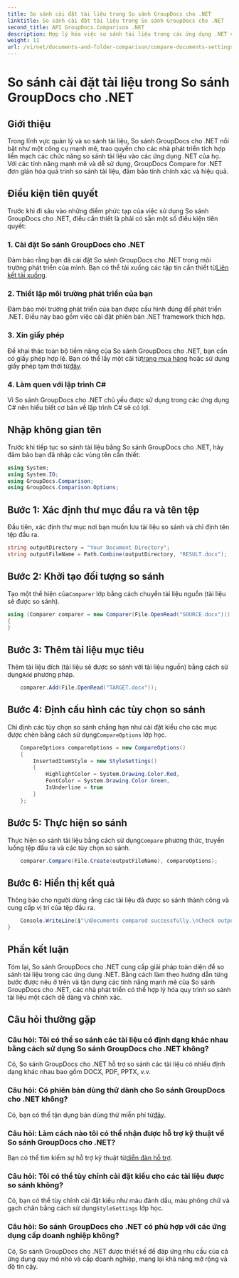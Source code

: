 ```yaml
---
title: So sánh cài đặt tài liệu trong So sánh GroupDocs cho .NET
linktitle: So sánh cài đặt tài liệu trong So sánh GroupDocs cho .NET
second_title: API GroupDocs.Comparison .NET
description: Hợp lý hóa việc so sánh tài liệu trong các ứng dụng .NET với So sánh GroupDocs. So sánh tài liệu dễ dàng với các tính năng nâng cao.
weight: 11
url: /vi/net/documents-and-folder-comparison/compare-documents-settings-dotnet/
---
```


# So sánh cài đặt tài liệu trong So sánh GroupDocs cho .NET

## Giới thiệu
Trong lĩnh vực quản lý và so sánh tài liệu, So sánh GroupDocs cho .NET nổi bật như một công cụ mạnh mẽ, trao quyền cho các nhà phát triển tích hợp liền mạch các chức năng so sánh tài liệu vào các ứng dụng .NET của họ. Với các tính năng mạnh mẽ và dễ sử dụng, GroupDocs Compare for .NET đơn giản hóa quá trình so sánh tài liệu, đảm bảo tính chính xác và hiệu quả.
## Điều kiện tiên quyết
Trước khi đi sâu vào những điểm phức tạp của việc sử dụng So sánh GroupDocs cho .NET, điều cần thiết là phải có sẵn một số điều kiện tiên quyết:
### 1. Cài đặt So sánh GroupDocs cho .NET
 Đảm bảo rằng bạn đã cài đặt So sánh GroupDocs cho .NET trong môi trường phát triển của mình. Bạn có thể tải xuống các tập tin cần thiết từ[Liên kết tải xuống](https://releases.groupdocs.com/comparison/net/).
### 2. Thiết lập môi trường phát triển của bạn
Đảm bảo môi trường phát triển của bạn được cấu hình đúng để phát triển .NET. Điều này bao gồm việc cài đặt phiên bản .NET framework thích hợp.
### 3. Xin giấy phép
Để khai thác toàn bộ tiềm năng của So sánh GroupDocs cho .NET, bạn cần có giấy phép hợp lệ. Bạn có thể lấy một cái từ[trang mua hàng](https://purchase.groupdocs.com/buy) hoặc sử dụng giấy phép tạm thời từ[đây](https://purchase.groupdocs.com/temporary-license/).
### 4. Làm quen với lập trình C#
Vì So sánh GroupDocs cho .NET chủ yếu được sử dụng trong các ứng dụng C# nên hiểu biết cơ bản về lập trình C# sẽ có lợi.

## Nhập không gian tên
Trước khi tiếp tục so sánh tài liệu bằng So sánh GroupDocs cho .NET, hãy đảm bảo bạn đã nhập các vùng tên cần thiết:
```csharp
using System;
using System.IO;
using GroupDocs.Comparison;
using GroupDocs.Comparison.Options;
```
## Bước 1: Xác định thư mục đầu ra và tên tệp
Đầu tiên, xác định thư mục nơi bạn muốn lưu tài liệu so sánh và chỉ định tên tệp đầu ra.
```csharp
string outputDirectory = "Your Document Directory";
string outputFileName = Path.Combine(outputDirectory, "RESULT.docx");
```
## Bước 2: Khởi tạo đối tượng so sánh
 Tạo một thể hiện của`Comparer` lớp bằng cách chuyển tài liệu nguồn (tài liệu sẽ được so sánh).
```csharp
using (Comparer comparer = new Comparer(File.OpenRead("SOURCE.docx")))
{
}
```
## Bước 3: Thêm tài liệu mục tiêu
 Thêm tài liệu đích (tài liệu sẽ được so sánh với tài liệu nguồn) bằng cách sử dụng`Add` phương pháp.
```csharp
    comparer.Add(File.OpenRead("TARGET.docx"));
```
## Bước 4: Định cấu hình các tùy chọn so sánh
 Chỉ định các tùy chọn so sánh chẳng hạn như cài đặt kiểu cho các mục được chèn bằng cách sử dụng`CompareOptions` lớp học.
```csharp
    CompareOptions compareOptions = new CompareOptions()
    {
        InsertedItemStyle = new StyleSettings()
        {
            HighlightColor = System.Drawing.Color.Red,
            FontColor = System.Drawing.Color.Green,
            IsUnderline = true
        }
    };
```
## Bước 5: Thực hiện so sánh
 Thực hiện so sánh tài liệu bằng cách sử dụng`Compare` phương thức, truyền luồng tệp đầu ra và các tùy chọn so sánh.
```csharp
    comparer.Compare(File.Create(outputFileName), compareOptions);
```
## Bước 6: Hiển thị kết quả
Thông báo cho người dùng rằng các tài liệu đã được so sánh thành công và cung cấp vị trí của tệp đầu ra.
```csharp
    Console.WriteLine($"\nDocuments compared successfully.\nCheck output in {Directory.GetCurrentDirectory()}.");
}
```

## Phần kết luận
Tóm lại, So sánh GroupDocs cho .NET cung cấp giải pháp toàn diện để so sánh tài liệu trong các ứng dụng .NET. Bằng cách làm theo hướng dẫn từng bước được nêu ở trên và tận dụng các tính năng mạnh mẽ của So sánh GroupDocs cho .NET, các nhà phát triển có thể hợp lý hóa quy trình so sánh tài liệu một cách dễ dàng và chính xác.
## Câu hỏi thường gặp
### Câu hỏi: Tôi có thể so sánh các tài liệu có định dạng khác nhau bằng cách sử dụng So sánh GroupDocs cho .NET không?
Có, So sánh GroupDocs cho .NET hỗ trợ so sánh các tài liệu có nhiều định dạng khác nhau bao gồm DOCX, PDF, PPTX, v.v.
### Câu hỏi: Có phiên bản dùng thử dành cho So sánh GroupDocs cho .NET không?
 Có, bạn có thể tận dụng bản dùng thử miễn phí từ[đây](https://releases.groupdocs.com/).
### Câu hỏi: Làm cách nào tôi có thể nhận được hỗ trợ kỹ thuật về So sánh GroupDocs cho .NET?
 Bạn có thể tìm kiếm sự hỗ trợ kỹ thuật từ[diễn đàn hỗ trợ](https://forum.groupdocs.com/c/comparison/12).
### Câu hỏi: Tôi có thể tùy chỉnh cài đặt kiểu cho các tài liệu được so sánh không?
 Có, bạn có thể tùy chỉnh cài đặt kiểu như màu đánh dấu, màu phông chữ và gạch chân bằng cách sử dụng`StyleSettings` lớp học.
### Câu hỏi: So sánh GroupDocs cho .NET có phù hợp với các ứng dụng cấp doanh nghiệp không?
Có, So sánh GroupDocs cho .NET được thiết kế để đáp ứng nhu cầu của cả ứng dụng quy mô nhỏ và cấp doanh nghiệp, mang lại khả năng mở rộng và độ tin cậy.
